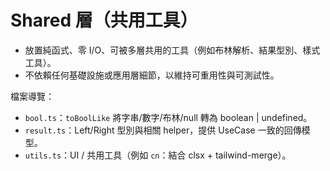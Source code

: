 # Shared 層（共用工具）

- 放置純函式、零 I/O、可被多層共用的工具（例如布林解析、結果型別、樣式工具）。
- 不依賴任何基礎設施或應用層細節，以維持可重用性與可測試性。

檔案導覽：
- `bool.ts`：`toBoolLike` 將字串/數字/布林/null 轉為 boolean | undefined。
- `result.ts`：Left/Right 型別與相關 helper，提供 UseCase 一致的回傳模型。
- `utils.ts`：UI / 共用工具（例如 `cn`：結合 clsx + tailwind-merge）。
